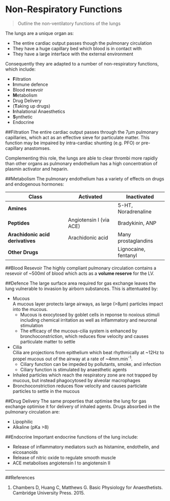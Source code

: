 # Non-Respiratory Functions
>Outline the non-ventilatory functions of the lungs

The lungs are a unique organ as:
* The entire cardiac output passes though the pulmonary circulation
* They have a huge capillary bed which blood is in contact with
* They have a large interface with the external environment

Consequently they are adapted to a number of non-respiratory functions, which include:
* **F**iltration
* **I**mmune defence
* Blood **r**esevoir
* **M**etabolism
* Drug Delivery
 * (**T**aking up drugs)
 * **I**nhalational Anaesthetics
* **S**ynthetic 
 * Endocrine

##Filtration
The entire cardiac output passes through the 7μm pulmonary capillaries, which act as an effective sieve for particulate matter. This function may be impaired by intra-cardiac shunting (e.g. PFO) or pre-capillary anastomses.

Complementing this role, the lungs are able to clear thrombi more rapidly than other organs as pulmonary endothelium has a high concentration of plasmin activator and heparin.

##Metabolism
The pulmonary endothelium has a variety of effects on drugs and endogenous hormones:

|Class|Activated|Inactivated|
|-----|---------|-----------|
|**Amines**||5-HT, Noradrenaline|
|**Peptides**|Angiotensin I (via ACE)|Bradykinin, ANP|
|**Arachidonic acid derivatives**|Arachidonic acid|Many prostaglandins|
|**Other Drugs**||Lignocaine, fentanyl|

##Blood Resevoir
The highly compliant pulmonary circulation contains a resevoir of ~500ml of blood which acts as a **volume reserve** for the LV.

##Defence
The large surface area required for gas exchange leaves the lung vulnerable to invasion by airborn substances. This is attentuated by:
* Mucous  
 A mucous layer protects large airways, as large (>8μm) particles impact into the mucous.   
  * Mucous is exocytosed by goblet cells in reponse to noxious stimuli including chemical irritation as well as inflammatory and neuronal stimulation
  * The efficacy of the mucous-cilia system is enhanced by bronchoconstriction, which reduces flow velocity and causes particulate matter to settle
* Cilia  
  Cilia are projections from epithelium which beat rhythmically at ~12Hz to propel mucous out of the airway at a rate of ~4mm.min<sup>-1</sup>.
   * Ciliary function can be impeded by pollutants, smoke, and infection
   * Ciliary function is stimulated by anaesthetic agents
* Inhaled particles which reach the respiratory zone are not trapped by mucous, but instead phagocytosed by alveolar macrophages
* Bronchoconstriction reduces flow velocity and causes particlate particles to settle in the mucous

##Drug Delivery
The same properties that optimise the lung for gas exchange optimise it for delivery of inhaled agents. Drugs absorbed in the pulmonary circulation are:
* Lipophilic
* Alkaline (pKa >8)

##Endocrine
Important endocrine functions of the lung include:
* Release of inflammatory mediators such as histamine, endothelin, and eicosanoids
* Release of nitric oxide to regulate smooth muscle
* ACE metabolises angiotensin I to angiotensin II

---
##References
1. Chambers D, Huang C, Matthews G. Basic Physiology for Anaesthetists. Cambridge University Press. 2015.
